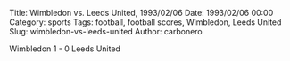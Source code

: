 Title: Wimbledon vs. Leeds United, 1993/02/06
Date: 1993/02/06 00:00
Category: sports
Tags: football, football scores, Wimbledon, Leeds United
Slug: wimbledon-vs-leeds-united
Author: carbonero


Wimbledon 1 - 0 Leeds United
